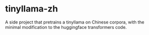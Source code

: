 # tinyllama-zh
A side project that pretrains a tinyllama on Chinese corpora, with the minimal modification to the huggingface transformers code.
